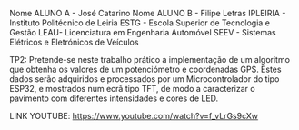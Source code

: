  Nome ALUNO A - José Catarino
 Nome ALUNO B - Filipe Letras
 IPLEIRIA - Instituto Politécnico de Leiria
 ESTG - Escola Superior de Tecnologia e Gestão
 LEAU- Licenciatura em Engenharia Automóvel
 SEEV - Sistemas Elétricos e Eletrónicos de Veículos

 TP2: Pretende-se neste trabalho prático a implementação de um algoritmo que obtenha os valores de um
 potenciómetro e coordenadas GPS. Estes dados serão adquiridos e processados por um Microcontrolador do
 tipo ESP32, e mostrados num ecrã tipo TFT, de modo a caracterizar o pavimento com diferentes
 intensidades e cores de LED.
 
 LINK YOUTUBE: https://www.youtube.com/watch?v=f_vLrGs9cXw
